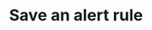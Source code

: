 ---
title: Save an alert rule
excerpt: ''
api:
  file: sentio-api.json
  operationId: SaveAlertRule
deprecated: false
hidden: false
metadata:
  title: ''
  description: ''
  robots: index
next:
  description: ''
---